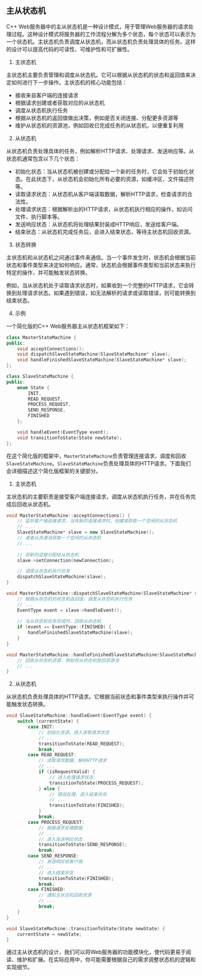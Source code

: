 ## 主从状态机

C++ Web服务器中的主从状态机是一种设计模式，用于管理Web服务器的请求处理过程。这种设计模式将服务器的工作流程分解为多个状态，每个状态可以表示为一个状态机。主状态机负责调度从状态机，而从状态机负责处理具体的任务。这样的设计可以提高代码的可读性、可维护性和可扩展性。

1.  主状态机

主状态机主要负责管理和调度从状态机。它可以根据从状态机的状态和返回值来决定如何进行下一步操作。主状态机的核心功能包括：
-   接收来自客户端的连接请求
-   根据请求创建或者获取对应的从状态机
-   调度从状态机执行任务
-   根据从状态机的返回值做出决策，例如是否关闭连接、分配更多资源等
-   维护从状态机的资源池，例如回收已完成任务的从状态机，以便重复利用

2.  从状态机

从状态机负责处理具体的任务，例如解析HTTP请求、处理请求、发送响应等。从状态机通常包含以下几个状态：

-   初始化状态：当从状态机被创建或分配给一个新的任务时，它会处于初始化状态。在此状态下，从状态机会初始化所有必要的资源，如缓冲区、文件描述符等。
-   读取请求状态：从状态机从客户端读取数据，解析HTTP请求，检查请求的合法性。
-   处理请求状态：根据解析出的HTTP请求，从状态机执行相应的操作，如访问文件、执行脚本等。
-   发送响应状态：从状态机将处理结果封装成HTTP响应，发送给客户端。
-   结束状态：从状态机完成任务后，会进入结束状态，等待主状态机回收资源。

3.  状态转换

主状态机和从状态机之间通过事件来通信。当一个事件发生时，状态机会根据当前状态和事件类型来决定如何响应。通常，状态机会根据事件类型和当前状态来执行特定的操作，并可能触发状态转换。

例如，当从状态机处于读取请求状态时，如果收到一个完整的HTTP请求，它会转换到处理请求状态。如果遇到错误，如无法解析的请求或读取错误，则可能转换到结束状态。

4.  示例

一个简化版的C++ Web服务器主从状态机框架如下：
```cpp
class MasterStateMachine {
public:
    void acceptConnections();
    void dispatchSlaveStateMachine(SlaveStateMachine* slave);
    void handleFinishedSlaveStateMachine(SlaveStateMachine* slave);
};

class SlaveStateMachine {
public:
    enum State {
        INIT,
        READ_REQUEST,
        PROCESS_REQUEST,
        SEND_RESPONSE,
        FINISHED
    };

    void handleEvent(EventType event);
    void transitionToState(State newState);
};
```

在这个简化版的框架中，`MasterStateMachine`负责管理连接请求，调度和回收`SlaveStateMachine`。`SlaveStateMachine`负责处理具体的HTTP请求。下面我们会详细描述这个简化版框架的关键部分。

1.  主状态机

主状态机的主要职责是接受客户端连接请求，调度从状态机执行任务，并在任务完成后回收从状态机。
```cpp
void MasterStateMachine::acceptConnections() {
    // 监听客户端连接请求，当有新的连接请求时，创建或获取一个空闲的从状态机
    // ...
    SlaveStateMachine* slave = new SlaveStateMachine();
    // 或者从资源池获取一个空闲的从状态机
    // ...
    
    // 将新的连接分配给从状态机
    slave->setConnection(newConnection);

    // 调度从状态机执行任务
    dispatchSlaveStateMachine(slave);
}

void MasterStateMachine::dispatchSlaveStateMachine(SlaveStateMachine* slave) {
    // 根据从状态机的状态和返回值，调度从状态机执行任务
    // ...
    EventType event = slave->handleEvent();
    
    // 当从状态机任务完成时，回收从状态机
    if (event == EventType::FINISHED) {
        handleFinishedSlaveStateMachine(slave);
    }
}

void MasterStateMachine::handleFinishedSlaveStateMachine(SlaveStateMachine* slave) {
    // 回收从状态机资源，例如将从状态机放回资源池
    // ...
}
```

2.  从状态机

从状态机负责处理具体的HTTP请求。它根据当前状态和事件类型来执行操作并可能触发状态转换。
```cpp
void SlaveStateMachine::handleEvent(EventType event) {
    switch (currentState) {
        case INIT:
            // 初始化资源，进入读取请求状态
            // ...
            transitionToState(READ_REQUEST);
            break;
        case READ_REQUEST:
            // 读取请求数据，解析HTTP请求
            // ...
            if (isRequestValid) {
                // 进入处理请求状态
                transitionToState(PROCESS_REQUEST);
            } else {
                // 错误处理，进入结束状态
                // ...
                transitionToState(FINISHED);
            }
            break;
        case PROCESS_REQUEST:
            // 根据请求处理数据
            // ...
            // 进入发送响应状态
            transitionToState(SEND_RESPONSE);
            break;
        case SEND_RESPONSE:
            // 发送响应给客户端
            // ...
            // 进入结束状态
            transitionToState(FINISHED);
            break;
        case FINISHED:
            // 通知主状态机回收资源
            // ...
            break;
    }
}

void SlaveStateMachine::transitionToState(State newState) {
    currentState = newState;
}
```
通过主从状态机的设计，我们可以将Web服务器的功能模块化，使代码更易于阅读、维护和扩展。在实际应用中，你可能需要根据自己的需求调整状态机的逻辑和实现细节。
